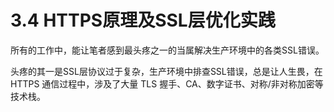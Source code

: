 # 3.4 HTTPS原理及SSL层优化实践

所有的工作中，能让笔者感到最头疼之一的当属解决生产环境中的各类SSL错误。

头疼的其一是SSL层协议过于复杂，生产环境中排查SSL错误，总是让人生畏，在 HTTPS 通信过程中，涉及了大量 TLS 握手、CA、数字证书、对称/非对称加密等技术栈。